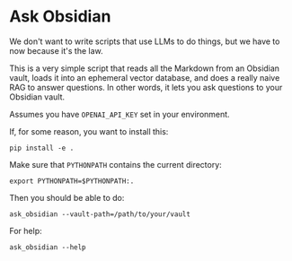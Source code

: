 # Ask Obsidian

We don't want to write scripts that use LLMs to do things, but we
have to now because it's the law.

This is a very simple script that reads all the Markdown from an
Obsidian vault, loads it into an ephemeral vector database, and
does a really naive RAG to answer questions. In other words, it 
lets you ask questions to your Obsidian vault.

Assumes you have `OPENAI_API_KEY` set in your environment.

If, for some reason, you want to install this:

```
pip install -e .
```

Make sure that `PYTHONPATH` contains the current directory:

```
export PYTHONPATH=$PYTHONPATH:.
```

Then you should be able to do:

```
ask_obsidian --vault-path=/path/to/your/vault
```

For help:

```
ask_obsidian --help
```
